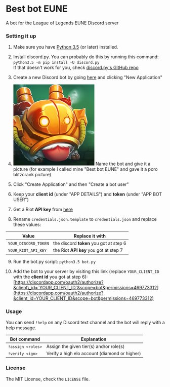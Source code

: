 # Best bot EUNE
A bot for the League of Legends EUNE Discord server

### Setting it up
1. Make sure you have [Python 3.5](https://www.python.org/downloads/release/python-350/) (or later) installed.

2. Install discord.py. You can probably do this by running this command:  
`python3.5 -m pip install -U discord.py`  
If that doesn't work for you, check [discord.py's GitHub repo](https://github.com/Rapptz/discord.py)

3. Create a new Discord bot by going [here](https://discordapp.com/developers/applications/me) and clicking "New Application"

4. ![poroblitz](poro_blitz.png)
Name the bot and give it a picture (for example I called mine "Best bot EUNE" and gave it a poro blitzcrank picture)

5. Click "Create Application" and then "Create a bot user"

6. Keep your **client id** (under "APP DETAILS") and **token** (under "APP BOT USER")

7. Get a Riot **API key** from [here](https://developer.riotgames.com/docs/api-keys)

8. Rename `credentials.json.template` to `credentials.json` and replace these values:

| Value                 | Replace it with                           |
| --------------------- | ----------------------------------------- |
| `YOUR_DISCORD_TOKEN`  | the discord **token** you got at step 6   |
| `YOUR_RIOT_API_KEY`   | the Riot **API key** you got at step 7    |

9. Run the bot.py script: `python3.5 bot.py`

10. Add the bot to your server by visiting this link (replace `YOUR_CLIENT_ID` with the **client id** you got at step 6):  
[https://discordapp.com/oauth2/authorize?&client\_id=`YOUR_CLIENT_ID`&scope=bot&permissions=469773312](https://discordapp.com/oauth2/authorize?&client_id=YOUR_CLIENT_ID&scope=bot&permissions=469773312)

### Usage
You can send `!help` on any Discord text channel and the bot will reply with a help message.

| Bot command               | Explanation                                       |
| ------------------------- | ------------------------------------------------- |
| `!assign <roles>`         | Assign the given tier(s) and/or role(s)           |
| `!verify <ign>`           | Verify a high elo account (diamond or higher)     |

### License
The MIT License, check the `LICENSE` file.
